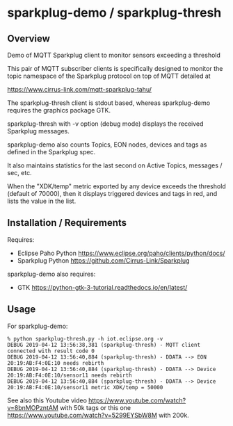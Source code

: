 # sparkplug-demo / sparkplug-thresh

## Overview

Demo of MQTT Sparkplug client to monitor sensors exceeding a threshold 

This pair of MQTT subscriber clients is specifically designed to monitor the topic
namespace of the Sparkplug protocol on top of MQTT detailed at

https://www.cirrus-link.com/mqtt-sparkplug-tahu/

The sparkplug-thresh client is stdout based, whereas sparkplug-demo requires
the graphics package GTK.

sparkplug-thresh with -v option (debug mode) displays the received Sparkplug messages.

sparkplug-demo also counts Topics, EON nodes, devices and tags as defined in the Sparkplug
spec.

It also maintains statistics for the last second on Active Topics, messages / sec,
etc.

When the "XDK/temp" metric exported by any device exceeds the threshold (default
of 70000), then it displays triggered devices and tags in red, and lists the value
in the list.

## Installation / Requirements

Requires:

- Eclipse Paho Python https://www.eclipse.org/paho/clients/python/docs/
- Sparkplug Python https://github.com/Cirrus-Link/Sparkplug

sparkplug-demo also requires:

- GTK https://python-gtk-3-tutorial.readthedocs.io/en/latest/


## Usage

For sparkplug-demo:
```
% python sparkplug-thresh.py -h iot.eclipse.org -v
DEBUG 2019-04-12 13:56:38,381 (sparkplug-thresh) - MQTT client connected with result code 0
DEBUG 2019-04-12 13:56:40,884 (sparkplug-thresh) - DDATA --> EON 20:19:AB:F4:0E:10 needs rebirth
DEBUG 2019-04-12 13:56:40,884 (sparkplug-thresh) - DDATA --> Device 20:19:AB:F4:0E:10/sensor11 needs rebirth
DEBUG 2019-04-12 13:56:40,884 (sparkplug-thresh) - DDATA --> Device 20:19:AB:F4:0E:10/sensor11 metric XDK/temp = 50000
```


See also this Youtube video https://www.youtube.com/watch?v=8bnMOPzntAM with 50k tags
or this one https://www.youtube.com/watch?v=5299EYSbW8M with 200k.

